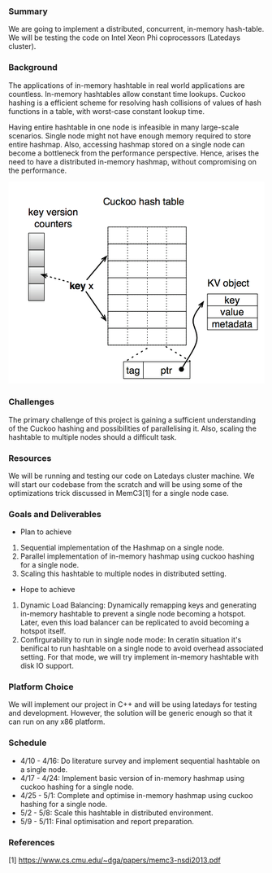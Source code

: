 ### Summary

We are going to implement a distributed, concurrent, in-memory  hash-table.  We will be testing the code on Intel Xeon Phi coprocessors (Latedays cluster).

### Background

The applications of in-memory hashtable in real world applications are countless. In-memory hashtables allow constant time lookups. Cuckoo hashing is a efficient scheme for resolving hash collisions of values of hash functions in a table, with worst-case constant lookup time.

Having entire hashtable in one node is infeasible in many large-scale scenarios. Single node might not have enough memory required to store entire hashmap. Also, accessing hashmap stored on a single node can become a bottleneck from the performance perspective. Hence, arises the need to have a distributed in-memory hashmap, without compromising on the performance. 

![Image](cuckoo_hashing.png)

### Challenges

The primary challenge of this project is gaining a sufficient understanding of the Cuckoo hashing and possibilities of parallelising it. Also, scaling the hashtable to multiple nodes should a difficult task. 

### Resources

We will be running and testing our code on Latedays cluster machine. We will start our codebase from the scratch and will be using some of the optimizations trick discussed in MemC3[1] for a single node case.

### Goals and Deliverables

- Plan to achieve 
1. Sequential implementation of the Hashmap on a single node.
2. Parallel implementation of in-memory hashmap using cuckoo hashing for a single node.
3. Scaling this hashtable to multiple nodes in distributed setting.
	
- Hope to achieve 
1. Dynamic Load Balancing: Dynamically remapping keys and generating in-memory hashtable to prevent a single node becoming a hotspot. Later, even this load balancer can be replicated to avoid becoming a hotspot itself.
2. Confirgurability to run in single node mode: In ceratin situation it's benifical to run hashtable on a single node to avoid overhead associated setting. For that mode, we will try implement in-memory hashtable with disk IO support.

### Platform Choice

We will implement our project in C++ and will be using latedays for testing and development. However, the solution will be generic enough so that it can run on any x86 platform.  

### Schedule

- 4/10 - 4/16: Do literature survey and implement sequential hashtable on a single node.
- 4/17 - 4/24: Implement basic version of in-memory hashmap using cuckoo hashing for a single node.
- 4/25 - 5/1: Complete and optimise in-memory hashmap using cuckoo hashing for a single node.
- 5/2 - 5/8: Scale this hashtable in distributed environment.
- 5/9 - 5/11: Final optimisation and report preparation.

### References

[1] https://www.cs.cmu.edu/~dga/papers/memc3-nsdi2013.pdf
